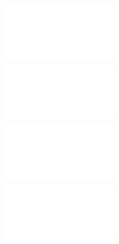 ![@](steps/_.ae61325b.md)

![@](steps/approach.3e0d5a8f.md)

![@](steps/_.eb4d1820.md)

![@](steps/test.eeb4223e.md)